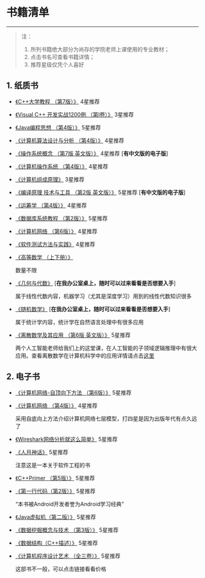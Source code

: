 # 书籍清单
----

>注：
  >  1. 所列书籍绝大部分为尚存的学院老师上课使用的专业教材；
  >  2. 点击书名可查看书籍详情；
  >  3. 推荐星级仅凭个人喜好

## 1. 纸质书

- [《C++大学教程 （第7版）》](https://item.jd.com/42819219399.html)  4星推荐

- [《Visual C++ 开发实战1200例 （第I卷）》](https://item.jd.com/10401082.html) 3星推荐

- [《Java编程思想 （第4版）》](https://item.jd.com/10058164.html) 5星推荐

- [《计算机算法设计与分析 （第4版）》](https://item.jd.com/16010570758.html) 4星推荐

- [《操作系统概念 （第7版 英文版）》](https://item.jd.com/13496436562.html) 4星推荐 [**有中文版的电子版**]

- [《计算机操作系统 （第4版）》](https://item.jd.com/26864003477.html) 4星推荐

- [《计算机组成原理》](https://item.jd.com/46124594720.html) 3星推荐

- [《编译原理 技术与工具 （第2版 英文版）》](https://item.jd.com/37931902493.html) 5星推荐 [**有中文版的电子版**]

- [《运筹学 （第4版）》](https://item.jd.com/11089618.html) 4星推荐

- [《数据库系统教程 （第2版）》](https://item.jd.com/41489024882.html) 5星推荐

- [《计算机网络 （第6版）》](https://item.jd.com/19492339026.html) 4星推荐

- [《软件测试方法与实践》](https://item.jd.com/45373093907.html) 4星推荐

- [《高等数学 （上下册）》](https://item.jd.com/1190877953.html) 

  数量不限

- [《几何与代数》]() [**在我办公室桌上，随时可以过来看看是否想要入手**]

  属于线性代数内容，机器学习（尤其是深度学习）用到的线性代数知识很多

- [《随机数学》]() [**在我办公室桌上，随时可以过来看看是否想要入手**]

  属于统计学内容，统计学在自然语言处理中有很多应用

- [《离散数学及其应用 （第6版 英文版）》](https://item.jd.com/32771760043.html) 5星推荐

  两个人工智能老师给我们上的这堂课，在人工智能的子领域逻辑推理中有很大应用。查看离散数学在计算机科学中的应用详情请点击[这里](https://blog.csdn.net/xyisv/article/details/79245952)


## 2. 电子书

- [《计算机网络-自顶向下方法 （第6版）》](https://item.jd.com/26733494610.html) 5星推荐

- [《计算机网络 （第4版）》](https://item.jd.com/16016600320.html) 4星推荐

    采用自底向上方法介绍计算机网络七层模型，打四星是因为出版年代有点久远了

- [《Wireshark网络分析就这么简单》](https://item.jd.com/11574376.html) 5星推荐

- [《人月神话》](https://item.jd.com/26651880567.html) 5星推荐

  注意这是一本关于软件工程的书

- [《C++Primer （第5版）》](https://item.jd.com/11306138.html) 5星推荐

- [《第一行代码（第2版）》](https://item.jd.com/12012505.html) 5星推荐

  “本书被Android开发者誉为Android学习经典”

- [《Java虚拟机（第二版）》](https://item.jd.com/11252778.html) 5星推荐

- [《数据挖掘概念与技术 （第3版）》](https://item.jd.com/11877676649.html) 5星推荐

- [《数据结构（C++描述）》](https://item.jd.com/41454485857.html) 5星推荐

- [《计算机程序设计艺术 （全三卷）》](https://item.jd.com/31535622943.html) 5星推荐

  这部书不一般，可以点击链接看看价格